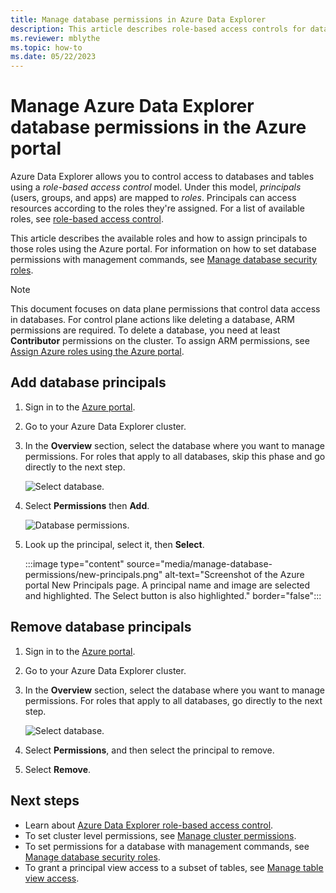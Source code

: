 ```yaml
---
title: Manage database permissions in Azure Data Explorer
description: This article describes role-based access controls for databases and tables in Azure Data Explorer.
ms.reviewer: mblythe
ms.topic: how-to
ms.date: 05/22/2023
---
```


# Manage Azure Data Explorer database permissions in the Azure portal

Azure Data Explorer allows you to control access to databases and tables using a *role-based access control* model. Under this model, *principals* (users, groups, and apps) are mapped to *roles*. Principals can access resources according to the roles they're assigned. For a list of available roles, see [role-based access control](kusto/access-control/role-based-access-control.md).

This article describes the available roles and how to assign principals to those roles using the Azure portal. For information on how to set database permissions with management commands, see [Manage database security roles](kusto/management/manage-database-security-roles.md).

> [!NOTE]
> This document focuses on data plane permissions that control data access in databases. For control plane actions like deleting a database, ARM permissions are required. To delete a database, you need at least **Contributor** permissions on the cluster. To assign ARM permissions, see [Assign Azure roles using the Azure portal](/azure/role-based-access-control/role-assignments-portal).

## Add database principals

1. Sign in to the [Azure portal](https://portal.azure.com/).

1. Go to your Azure Data Explorer cluster.

1. In the **Overview** section, select the database where you want to manage permissions. For roles that apply to all databases, skip this phase and go directly to the next step.

    ![Select database.](media/manage-database-permissions/select-database.png)

1. Select **Permissions** then **Add**.

    ![Database permissions.](media/manage-database-permissions/database-permissions.png)

1. Look up the principal, select it, then **Select**.

    :::image type="content" source="media/manage-database-permissions/new-principals.png" alt-text="Screenshot of the Azure portal New Principals page. A principal name and image are selected and highlighted. The Select button is also highlighted." border="false":::

## Remove database principals

1. Sign in to the [Azure portal](https://portal.azure.com/).

1. Go to your Azure Data Explorer cluster.

1. In the **Overview** section, select the database where you want to manage permissions. For roles that apply to all databases, go directly to the next step.

    ![Select database.](media/manage-database-permissions/select-database.png)

1. Select **Permissions**, and then select the principal to remove.

1. Select **Remove**.

## Next steps

* Learn about [Azure Data Explorer role-based access control](kusto/access-control/role-based-access-control.md).
* To set cluster level permissions, see [Manage cluster permissions](manage-cluster-permissions.md).
* To set permissions for a database with management commands, see [Manage database security roles](kusto/management/manage-database-security-roles.md).
* To grant a principal view access to a subset of tables, see [Manage table view access](kusto/management/manage-table-view-access.md).
